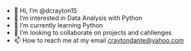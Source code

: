 - 👋 Hi, I’m @dcrayton15
- 👀 I’m interested in Data Analysis with Python
- 🌱 I’m currently learning Python
- 💞️ I’m looking to collaborate on projects and cahllenges
- 📫 How to reach me at my email craytondante@yahoo.com

<!---
dcrayton15/dcrayton15 is a ✨ special ✨ repository because its `README.md` (this file) appears on your GitHub profile.
You can click the Preview link to take a look at your changes.
--->

